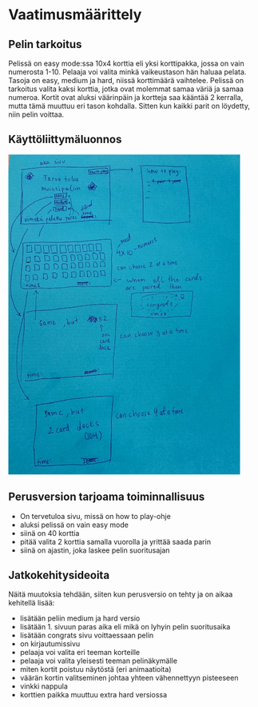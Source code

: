 # Vaatimusmäärittely

## Pelin tarkoitus
Pelissä on easy mode:ssa 10x4 korttia eli yksi korttipakka, jossa on vain numerosta 1-10. Pelaaja voi valita minkä vaikeustason hän haluaa pelata. Tasoja on easy, medium ja hard, niissä korttimäärä vaihtelee. Pelissä on tarkoitus valita kaksi korttia, jotka ovat molemmat samaa väriä ja samaa numeroa. Kortit ovat aluksi väärinpäin ja kortteja saa kääntää 2 kerralla, mutta tämä muuttuu eri tason kohdalla. Sitten kun kaikki parit on löydetty, niin pelin voittaa. 

## Käyttöliittymäluonnos
![IMG_5206.jpg](./kuvat/IMG_5206.jpg)

## Perusversion tarjoama toiminnallisuus
- On tervetuloa sivu, missä on how to play-ohje
- aluksi pelissä on vain easy mode
- siinä on 40 korttia
- pitää valita 2 korttia samalla vuorolla ja yrittää saada parin
- siinä on ajastin, joka laskee pelin suoritusajan


## Jatkokehitysideoita
Näitä muutoksia tehdään, siiten kun perusversio on tehty ja on aikaa kehitellä lisää:
- lisätään peliin medium ja hard versio
- lisätään 1. sivuun paras aika eli mikä on lyhyin pelin suoritusaika
- lisätään congrats sivu voittaessaan pelin
- on kirjautumissivu
- pelaaja voi valita eri teeman korteille
- pelaaja voi valita yleisesti teeman pelinäkymälle
- miten kortit poistuu näytöstä (eri animaatioita)
- väärän kortin valitseminen johtaa yhteen vähennettyyn pisteeseen
- vinkki nappula
- korttien paikka muuttuu extra hard versiossa
